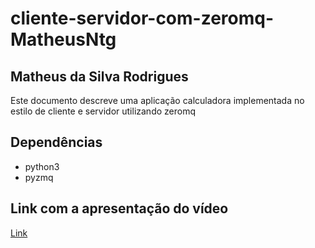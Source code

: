 # cliente-servidor-com-zeromq-MatheusNtg

## Matheus da Silva Rodrigues

Este documento descreve uma aplicação calculadora implementada no estilo de cliente e servidor utilizando zeromq

## Dependências

 * python3
 * pyzmq

## Link com a apresentação do vídeo

[Link](https://drive.google.com/file/d/1XA6YzEiGMP7173xPHj7I7wcfAN4uvvmv/view?usp=sharing)
